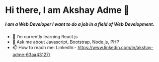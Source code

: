 # Hi there, I am Akshay Adme 👋

<!--
- 🔭 I’m currently working on ...
- 👯 I’m looking to collaborate on ...
- 🤔 I’m looking for help with ...
- 😄 Pronouns: ...
- ⚡ Fun fact: ...
-->
##### I am a Web Developer I want to do a job in a field of Web Development. 

- 🌱 I’m currently learning React.js
- 💬 Ask me about Javascript, Bootstrap, Node.js, PHP
- 📫 How to reach me: LinkedIn:- https://www.linkedin.com/in/akshay-adme-63aa43127/ 
